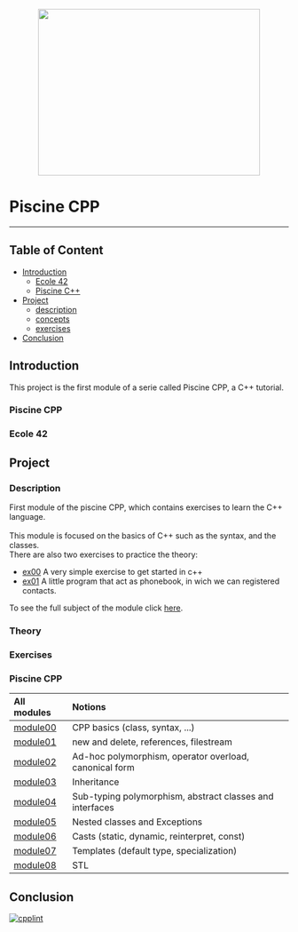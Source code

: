 <p align="center">
  <img align ="center"
    height="300"
    width="400"
    src="https://www.42lausanne.ch/wp-content/uploads/2021/01/42_logo.svg"
  >
</p>

# Piscine CPP 
-------------------------------------
## Table of Content
- [Introduction](#introduction)
  - [Ecole 42](#ecole-42) 
  - [Piscine C++](#piscine-cpp)
- [Project](#project)
  - [description](#description)
  - [concepts](#theory)
  - [exercises](#exercises)
- [Conclusion](#conclusion)

## Introduction
This project is the first module of a serie called Piscine CPP, a C++ tutorial.
### Piscine CPP
### Ecole 42
## Project
### Description
First module of the piscine CPP, which contains exercises to learn the C++ language.</br></br>This module is focused on the basics of C++ such as the syntax, and the classes.</br>There are also two exercises to practice the theory:<ul><li>[ex00][10] A very simple exercise to get started in c++</li> <li>[ex01][11] A little program that act as phonebook, in wich we can registered contacts.</li></ul>
To see the full subject of the module click [here][12].
### Theory
### Exercises
### Piscine CPP

| All modules  	          | Notions           |
|:------------------------|:------------------|
| [module00][1]	          | CPP basics (class, syntax, ...)         |
|	[module01][2]           |	new and delete, references, filestream                  |	
| [module02][3]  		      | Ad-hoc polymorphism, operator overload, canonical form                  | 
|	[module03][4]		        | Inheritance                  |
|	[module04][5]		        | Sub-typing polymorphism, abstract classes and interfaces                  |
|	[module05][6]		        | Nested classes and Exceptions                 |
|	[module06][7]		        |  Casts (static, dynamic, reinterpret, const)                 |
|	[module07][8]		        |  Templates (default type, specialization)              |
|	[module08][9]		        |  STL                 |


## Conclusion
[![cpplint](https://img.shields.io/github/workflow/status/cpp-linter/cpp-linter-action/cpp-linter?label=cpp-linter&logo=Github&style=plastic)](https://github.com/cpp-linter/cpp-linter-action/actions/workflows/cpp-linter.yml)

[1]: https://github.com/TomWeimer/CPP_Module_00
[2]: https://github.com/TomWeimer/CPP_Module_01
[3]: https://github.com/TomWeimer/CPP_Module_02
[4]: https://github.com/TomWeimer/CPP_Module_03
[5]: https://github.com/TomWeimer/CPP_Module_04
[6]: https://github.com/TomWeimer/CPP_Module_05
[7]: https://github.com/TomWeimer/CPP_Module_06
[8]: https://github.com/TomWeimer/CPP_Module_07
[9]: https://github.com/TomWeimer/CPP_Module_08
[10]: https://github.com/TomWeimer/CPP_Module_00/tree/main/ex00
[11]: https://github.com/TomWeimer/CPP_Module_00/tree/main/ex01
[12]: https://github.com/TomWeimer/CPP_Module_00/blob/main/fr.subject.pdf
